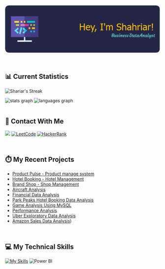 [![LeetCode Profile](https://raw.githubusercontent.com/shahriar-ahmed-saikat/my-files/main/shahriar-alam-1.png)](https://www.hackerrank.com/profile/shahriaralamsai1)

<br />

## 📊 Current Statistics
<div align="left">

![Shariar's Streak](https://github-readme-streak-stats.herokuapp.com/?user=shahriar-ahmed-saikat&theme=highcontrast&hide_border=true)
</div>

<div align="left">
  <img src="https://github-readme-stats.vercel.app/api?username=shahriar-ahmed-saikat&hide_title=false&hide_rank=false&show_icons=true&include_all_commits=true&count_private=true&disable_animations=false&theme=dracula&locale=en&hide_border=false" height="150" alt="stats graph"  />
  <img src="https://github-readme-stats.vercel.app/api/top-langs?username=shahriar-ahmed-saikat&locale=en&hide_title=false&layout=compact&card_width=320&langs_count=5&theme=dracula&hide_border=false" height="150" alt="languages graph"  />
</div>

<br />

## 📨 Contact With Me
<div align="left">

[![](https://img.shields.io/badge/LinkedIn-0077B5?style=for-the-badge&logo=linkedin&logoColor=white)](https://www.linkedin.com/in/shahriar-alam-saikat/) 
[![LeetCode](https://img.shields.io/badge/LeetCode-000000?style=for-the-badge&logo=LeetCode&logoColor=#d16c06)](https://leetcode.com/shahriaralamsaikat/)
[![HackerRank](https://img.shields.io/badge/-Hackerrank-2EC866?style=for-the-badge&logo=HackerRank&logoColor=white)](https://www.hackerrank.com/profile/shahriaralamsai1)
</div>
<br />



## ⏱️ My Recent Projects
- [Product Pulse - Product manage system](https://github.com/mdabarik/product-pulse-mern-app-client)
- [Hotel Booking - Hotel Management](https://github.com/mdabarik/hotel-booking-client)
- [Brand Shop - Shop Management](https://github.com/mdabarik/brand-shop-client)
- [Aircraft Analysis](https://github.com/shahriar-ahmed-saikat/Mentorness/blob/main/Airplane%20Crashes%20Analysis.pbix)
- [Financial Data Analysis](https://public.tableau.com/app/profile/shahriar.ahmed/viz/FinancialAnalysis_17038446521430/Dashboard1)
- [Park Peaks Hotel Booking Data Analysis](https://public.tableau.com/app/profile/shahriar.ahmed/viz/HBDA/Dashboard1)
- [Game Analysis Using MySQL](https://github.com/shahriar-ahmed-saikat/Mentorness/blob/main/Game_Analysis_Code.sql)
- [Performance Analysis](https://github.com/shahriar-ahmed-saikat/Perfomance-Analysis.git)
- [Uber Exploratory Data Analysis](https://github.com/shahriar-ahmed-saikat/Uber-Exploratory-Data-Analysis)
- [Amazon Sales Data Analysis](https://github.com/shahriar-ahmed-saikat/Amazon-Sales-Data-Analysis))
<br />

<!-- source: https://github.com/tandpfun/skill-icons?tab=readme-ov-file#icons-list -->
##  💻 My Technical Skills

<div>

[![My Skills](https://skillicons.dev/icons?i=html,css,mysql,py,r)](https://github.com/shahriar-ahmed-saikat)
<img src="https://upload.wikimedia.org/wikipedia/commons/c/cf/New_Power_BI_Logo.svg" alt="Power BI" width="48" height="48">
</div>

